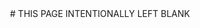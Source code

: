<!-- index.md 0.0.0              UTF-8                      dh:2021-02-07 -->

<center>
# THIS PAGE INTENTIONALLY LEFT BLANK
</center>

<!-- 0.0.0 2021-02-07T17:44Z create placeholder home page form nfoTools
           GitHub docs -->
